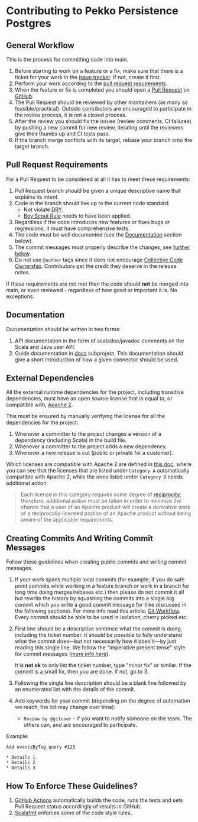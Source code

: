 # Contributing to Pekko Persistence Postgres

## General Workflow

This is the process for committing code into main.

1. Before starting to work on a feature or a fix, make sure that there is a ticket for your work in the [issue tracker](https://github.com/SwissBorg/pekko-persistence-postgres/issues). If not, create it first.
2. Perform your work according to the [pull request requirements](#pull-request-requirements).
3. When the feature or fix is completed you should open a [Pull Request](https://help.github.com/articles/using-pull-requests) on [GitHub](https://github.com/SwissBorg/pekko-persistence-postgres/pulls).
4. The Pull Request should be reviewed by other maintainers (as many as feasible/practical). Outside contributors are encouraged to participate in the review process, it is not a closed process.
5. After the review you should fix the issues (review comments, CI failures) by pushing a new commit for new review, iterating until the reviewers give their thumbs up and CI tests pass.
6. If the branch merge conflicts with its target, rebase your branch onto the target branch.

## Pull Request Requirements

For a Pull Request to be considered at all it has to meet these requirements:

1. Pull Request branch should be given a unique descriptive name that explains its intent.
2. Code in the branch should live up to the current code standard:
   - Not violate [DRY](http://programmer.97things.oreilly.com/wiki/index.php/Don%27t_Repeat_Yourself).
   - [Boy Scout Rule](http://programmer.97things.oreilly.com/wiki/index.php/The_Boy_Scout_Rule) needs to have been applied.
3. Regardless if the code introduces new features or fixes bugs or regressions, it must have comprehensive tests.
4. The code must be well documented (see the [Documentation](#documentation) section below).
5. The commit messages must properly describe the changes, see [further below](#creating-commits-and-writing-commit-messages).
6. Do not use ``@author`` tags since it does not encourage [Collective Code Ownership](http://www.extremeprogramming.org/rules/collective.html). Contributors get the credit they deserve in the release notes.

If these requirements are not met then the code should **not** be merged into main, or even reviewed - regardless of how good or important it is. No exceptions.

## Documentation

Documentation should be written in two forms:

1. API documentation in the form of scaladoc/javadoc comments on the Scala and Java user API.
2. Guide documentation in [docs](docs/) subproject. This documentation should give a short introduction of how a given connector should be used.

## External Dependencies

All the external runtime dependencies for the project, including transitive dependencies, must have an open source license that is equal to, or compatible with, [Apache 2](https://www.apache.org/licenses/LICENSE-2.0).

This must be ensured by manually verifying the license for all the dependencies for the project:

1. Whenever a committer to the project changes a version of a dependency (including Scala) in the build file.
2. Whenever a committer to the project adds a new dependency.
3. Whenever a new release is cut (public or private for a customer).

Which licenses are compatible with Apache 2 are defined in [this doc](https://www.apache.org/legal/3party.html#category-a), where you can see that the licenses that are listed under ``Category A`` automatically compatible with Apache 2, while the ones listed under ``Category B`` needs additional action:

> Each license in this category requires some degree of [reciprocity](https://www.apache.org/legal/3party.html#define-reciprocal); therefore, additional action must be taken in order to minimize the chance that a user of an Apache product will create a derivative work of a reciprocally-licensed portion of an Apache product without being aware of the applicable requirements.

## Creating Commits And Writing Commit Messages

Follow these guidelines when creating public commits and writing commit messages.

1. If your work spans multiple local commits (for example; if you do safe point commits while working in a feature branch or work in a branch for long time doing merges/rebases etc.) then please do not commit it all but rewrite the history by squashing the commits into a single big commit which you write a good commit message for (like discussed in the following sections). For more info read this article: [Git Workflow](https://sandofsky.com/blog/git-workflow.html). Every commit should be able to be used in isolation, cherry picked etc.

2. First line should be a descriptive sentence what the commit is doing, including the ticket number. It should be possible to fully understand what the commit does—but not necessarily how it does it—by just reading this single line. We follow the “imperative present tense” style for commit messages ([more info here](https://tbaggery.com/2008/04/19/a-note-about-git-commit-messages.html)).

   It is **not ok** to only list the ticket number, type "minor fix" or similar.
   If the commit is a small fix, then you are done. If not, go to 3.

3. Following the single line description should be a blank line followed by an enumerated list with the details of the commit.

4. Add keywords for your commit (depending on the degree of automation we reach, the list may change over time):
    * ``Review by @gituser`` - if you want to notify someone on the team. The others can, and are encouraged to participate.

Example:

    Add eventsByTag query #123

    * Details 1
    * Details 2
    * Details 3

## How To Enforce These Guidelines?

1. [GitHub Actions](https://github.com/SwissBorg/pekko-persistence-postgres/actions) automatically builds the code, runs the tests and sets Pull Request status accordingly of results in GitHub.
2. [Scalafmt](https://scalameta.org/scalafmt/) enforces some of the code style rules.
